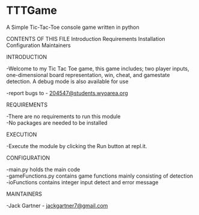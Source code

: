 # TTTGame
A Simple Tic-Tac-Toe console game written in python

CONTENTS OF THIS FILE
Introduction
Requirements
Installation
Configuration
Maintainers

INTRODUCTION

-Welcome to my Tic Tac Toe game, this game includes; two player inputs, one-dimensional board representation, win, cheat, and gamestate detection. A debug mode
is also available for use

-report bugs to - 204547@students.wyoarea.org

REQUIREMENTS

-There are no requirements to run this module  
-No packages are needed to be installed  

EXECUTION

-Execute the module by clicking the Run button at repl.it.

CONFIGURATION

-main.py holds the main code  
-gameFunctions.py contains game functions mainly consisting of detection  
-ioFunctions contains integer input detect and error message  

MAINTAINERS

-Jack Gartner - jackgartner7@gmail.com

